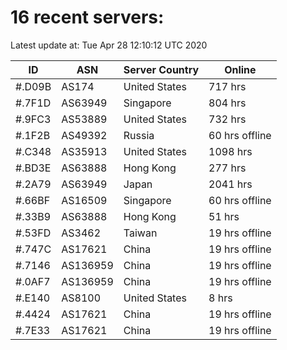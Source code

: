 # 16 recent servers:

Latest update at: Tue Apr 28 12:10:12 UTC 2020

| ID | ASN | Server Country | Online |
| -- | --- | -------------- | ------ |
| #.D09B | AS174 | United States | 717 hrs |
| #.7F1D | AS63949 | Singapore | 804 hrs |
| #.9FC3 | AS53889 | United States | 732 hrs |
| #.1F2B | AS49392 | Russia | 60 hrs offline |
| #.C348 | AS35913 | United States | 1098 hrs |
| #.BD3E | AS63888 | Hong Kong | 277 hrs |
| #.2A79 | AS63949 | Japan | 2041 hrs |
| #.66BF | AS16509 | Singapore | 60 hrs offline |
| #.33B9 | AS63888 | Hong Kong | 51 hrs |
| #.53FD | AS3462 | Taiwan | 19 hrs offline |
| #.747C | AS17621 | China | 19 hrs offline |
| #.7146 | AS136959 | China | 19 hrs offline |
| #.0AF7 | AS136959 | China | 19 hrs offline |
| #.E140 | AS8100 | United States | 8 hrs |
| #.4424 | AS17621 | China | 19 hrs offline |
| #.7E33 | AS17621 | China | 19 hrs offline |

